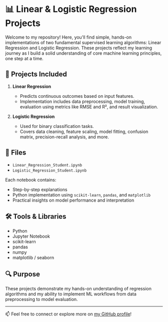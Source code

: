 # 📊 Linear & Logistic Regression Projects

Welcome to my repository! Here, you'll find simple, hands-on implementations of two fundamental supervised learning algorithms: Linear Regression and Logistic Regression. These projects reflect my learning journey as I build a solid understanding of core machine learning principles, one step at a time.

## 🧠 Projects Included

1. **Linear Regression**
   - Predicts continuous outcomes based on input features.
   - Implementation includes data preprocessing, model training, evaluation using metrics like RMSE and R², and result visualization.

2. **Logistic Regression**
   - Used for binary classification tasks.
   - Covers data cleaning, feature scaling, model fitting, confusion matrix, precision-recall analysis, and more.

## 📁 Files

- `Linear_Regression_Student.ipynb`  
- `Logistic_Regression_Student.ipynb`

Each notebook contains:
- Step-by-step explanations
- Python implementation using `scikit-learn`, `pandas`, and `matplotlib`
- Practical insights on model performance and interpretation

## 🛠️ Tools & Libraries
- Python
- Jupyter Notebook
- scikit-learn
- pandas
- numpy
- matplotlib / seaborn

## 🔍 Purpose

These projects demonstrate my hands-on understanding of regression algorithms and my ability to implement ML workflows from data preprocessing to model evaluation.

---

📫 Feel free to connect or explore more on [my GitHub profile](https://github.com/IamPrashantBhattarai)!

